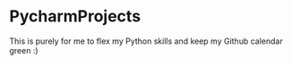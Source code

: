 # PycharmProjects

This is purely for me to flex my Python skills and keep my Github calendar green :)
